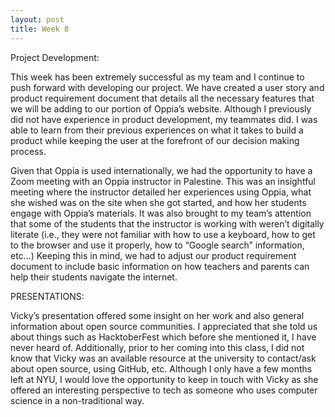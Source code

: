 ```yaml
---
layout: post
title: Week 8
---
```


Project Development: 

This week has been extremely successful as my team and I continue to push forward with developing our project. We have created a user story and product requirement document that details all the necessary features that we will be adding to our portion of Oppia’s website. Although I previously did not have experience in product development, my teammates did. I was able to learn from their previous experiences on what it takes to build a product while keeping the user at the forefront of our decision making process. 

Given that Oppia is used internationally, we had the opportunity to have a Zoom meeting with an Oppia instructor in Palestine. This was an insightful meeting where the instructor detailed her experiences using Oppia, what she wished was on the site when she got started, and how her students engage with Oppia’s materials. It was also brought to my team’s attention that some of the students that the instructor is working with weren’t digitally literate (i.e., they were not familiar with how to use a keyboard, how to get to the browser and use it properly, how to “Google search” information, etc…) Keeping this in mind, we had to adjust our product requirement document to include basic information on how teachers and parents can help their students navigate the internet.

PRESENTATIONS:

Vicky’s presentation offered some insight on her work and also general information about open source communities. I appreciated that she told us about things such as HacktoberFest which before she mentioned it, I have never heard of.  Additionally, prior to her coming into this class, I did not know that Vicky was an available resource at the university to contact/ask about open source, using GitHub, etc. Although I only have a few months left at NYU, I would love the opportunity to keep in touch with Vicky as she offered an interesting perspective to tech as someone who uses computer science in a non-traditional way. 


